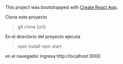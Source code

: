 This project was bootstrapped with [Create React App](https://github.com/facebook/create-react-app).

Clona este proyecto
>git clone [url]

En el directorio del proyecto ejecuta
>npm install
>npm start

en el navegador ingresa
http://localhost:3000

